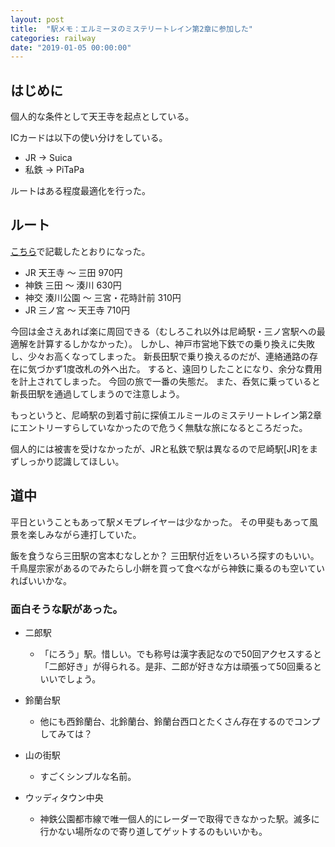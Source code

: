 ```yaml
---
layout: post
title:  "駅メモ：エルミーヌのミステリートレイン第2章に参加した"
categories: railway
date: "2019-01-05 00:00:00"
---
```


## はじめに

個人的な条件として天王寺を起点としている。


ICカードは以下の使い分けをしている。


- JR → Suica
- 私鉄 → PiTaPa


ルートはある程度最適化を行った。

## ルート

[こちら](https://makietan.github.io/railway/2019/01/04/report.html)で記載したとおりになった。


- JR 天王寺 〜 三田 970円
- 神鉄 三田 〜 湊川 630円
- 神交 湊川公園 〜 三宮・花時計前 310円
- JR 三ノ宮 〜 天王寺 710円

今回は金さえあれば楽に周回できる（むしろこれ以外は尼崎駅・三ノ宮駅への最適解を計算するしかなかった）。
しかし、神戸市営地下鉄での乗り換えに失敗し、少々お高くなってしまった。
新長田駅で乗り換えるのだが、連絡通路の存在に気づかず1度改札の外へ出た。
すると、遠回りしたことになり、余分な費用を計上されてしまった。
今回の旅で一番の失態だ。
また、呑気に乗っていると新長田駅を通過してしまうので注意しよう。

もっというと、尼崎駅の到着寸前に探偵エルミールのミステリートレイン第2章にエントリーすらしていなかったので危うく無駄な旅になるところだった。

個人的には被害を受けなかったが、JRと私鉄で駅は異なるので尼崎駅[JR]をまずしっかり認識してほしい。

## 道中

平日ということもあって駅メモプレイヤーは少なかった。
その甲斐もあって風景を楽しみながら連打していた。

飯を食うなら三田駅の宮本むなしとか？
三田駅付近をいろいろ探すのもいい。
千鳥屋宗家があるのでみたらし小餅を買って食べながら神鉄に乗るのも空いていればいいかな。

### 面白そうな駅があった。

- 二郎駅
  - 「にろう」駅。惜しい。でも称号は漢字表記なので50回アクセスすると「二郎好き」が得られる。是非、二郎が好きな方は頑張って50回乗るといいでしょう。

- 鈴蘭台駅
  - 他にも西鈴蘭台、北鈴蘭台、鈴蘭台西口とたくさん存在するのでコンプしてみては？

- 山の街駅
  - すごくシンプルな名前。

- ウッディタウン中央
  - 神鉄公園都市線で唯一個人的にレーダーで取得できなかった駅。滅多に行かない場所なので寄り道してゲットするのもいいかも。

